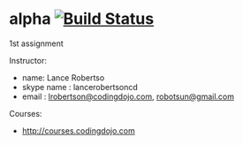 # alpha [![Build Status](https://travis-ci.org/timoweave/alpha.svg?branch=master)](https://travis-ci.org/timoweave/alpha)

1st assignment

Instructor:
- name: Lance Robertso
- skype name : lancerobertsoncd
- email : lrobertson@codingdojo.com, robotsun@gmail.com

Courses:
- http://courses.codingdojo.com
